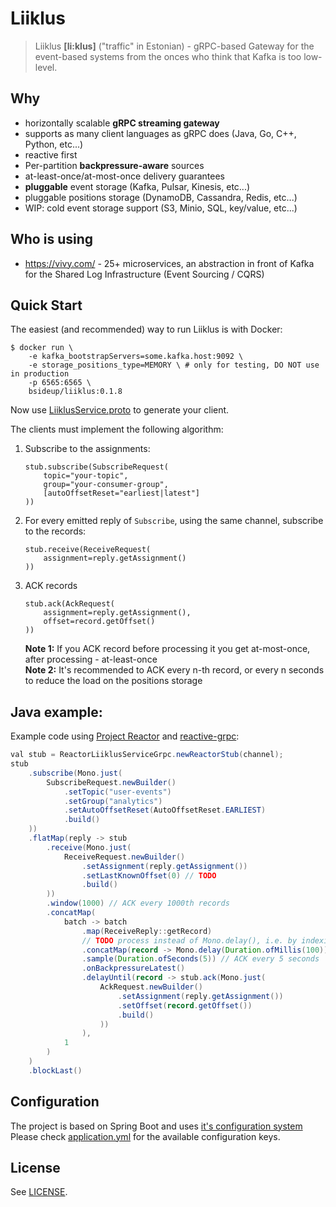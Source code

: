 # Liiklus
> Liiklus **[li:klus]** ("traffic" in Estonian) - gRPC-based Gateway for the event-based systems from the onces who think that Kafka is too low-level.

## Why
* horizontally scalable **gRPC streaming gateway**
* supports as many client languages as gRPC does (Java, Go, C++, Python, etc...)
* reactive first
* Per-partition **backpressure-aware** sources
* at-least-once/at-most-once delivery guarantees
* **pluggable** event storage (Kafka, Pulsar, Kinesis, etc...)
* pluggable positions storage (DynamoDB, Cassandra, Redis, etc...)
* WIP: cold event storage support (S3, Minio, SQL, key/value, etc...)

## Who is using
* https://vivy.com/ - 25+ microservices, an abstraction in front of Kafka for the Shared Log Infrastructure (Event Sourcing / CQRS)

## Quick Start
The easiest (and recommended) way to run Liiklus is with Docker:
```shell
$ docker run \
    -e kafka_bootstrapServers=some.kafka.host:9092 \
    -e storage_positions_type=MEMORY \ # only for testing, DO NOT use in production
    -p 6565:6565 \
    bsideup/liiklus:0.1.8
```

Now use [LiiklusService.proto](protocol/src/main/proto/LiiklusService.proto) to generate your client.

The clients must implement the following algorithm:  
1. Subscribe to the assignments:  
    ```
    stub.subscribe(SubscribeRequest(
        topic="your-topic",
        group="your-consumer-group",
        [autoOffsetReset="earliest|latest"]
    ))
    ```
1. For every emitted reply of `Subscribe`, using the same channel, subscribe to the records:  
    ```
    stub.receive(ReceiveRequest(
        assignment=reply.getAssignment()
    ))
    ```
1. ACK records
    ```
    stub.ack(AckRequest(
        assignment=reply.getAssignment(),
        offset=record.getOffset()
    ))
    ```
    **Note 1:** If you ACK record before processing it you get at-most-once, after processing - at-least-once  
    **Note 2:** It's recommended to ACK every n-th record, or every n seconds to reduce the load on the positions storage


## Java example:
Example code using [Project Reactor](http://projectreactor.io) and [reactive-grpc](https://github.com/salesforce/reactive-grpc):
```java
val stub = ReactorLiiklusServiceGrpc.newReactorStub(channel);
stub
    .subscribe(Mono.just(
        SubscribeRequest.newBuilder()
            .setTopic("user-events")
            .setGroup("analytics")
            .setAutoOffsetReset(AutoOffsetReset.EARLIEST)
            .build()
    ))
    .flatMap(reply -> stub
        .receive(Mono.just(
            ReceiveRequest.newBuilder()
                .setAssignment(reply.getAssignment())
                .setLastKnownOffset(0) // TODO
                .build()
        ))
        .window(1000) // ACK every 1000th records
        .concatMap(
            batch -> batch
                .map(ReceiveReply::getRecord)
                // TODO process instead of Mono.delay(), i.e. by indexing to ElasticSearch
                .concatMap(record -> Mono.delay(Duration.ofMillis(100)))
                .sample(Duration.ofSeconds(5)) // ACK every 5 seconds
                .onBackpressureLatest()
                .delayUntil(record -> stub.ack(Mono.just(
                    AckRequest.newBuilder()
                        .setAssignment(reply.getAssignment())
                        .setOffset(record.getOffset())
                        .build()
                    ))
                ),
            1
        )
    )
    .blockLast()
```

## Configuration
The project is based on Spring Boot and uses [it's configuration system](https://docs.spring.io/spring-boot/docs/2.0.0.RELEASE/reference/html/boot-features-external-config.html)  
Please check [application.yml](app/src/main/resources/application.yml) for the available configuration keys.

## License

See [LICENSE](LICENSE).
